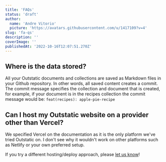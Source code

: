 ```yaml
---
title: 'FAQs'
status: 'draft'
author:
  name: 'Andre Vitorio'
  picture: 'https://avatars.githubusercontent.com/u/1417109?v=4'
slug: 'fa-qs'
description: ''
coverImage: ''
publishedAt: '2022-10-16T12:07:51.270Z'
---
```


## Where is the data stored?

All your Outstatic documents and collections are saved as Markdown files in your Github repository. In other words, all saved content creates a commit. The commit message specifies the collection and document that is created, for example, if your document is in the recipes collection the commit message would be: `feat(recipes): apple-pie-recipe`

## Can I host my Outstatic website on a provider other than Vercel?

We specified Vercel on the documentation as it is the only platform we've tried Outstatic on. I don't see why it wouldn't work on other platforms such as Netlify or your own preferred setup.

If you try a different hosting/deploy approach, please [let us know](https://twitter.com/outstatic)!

